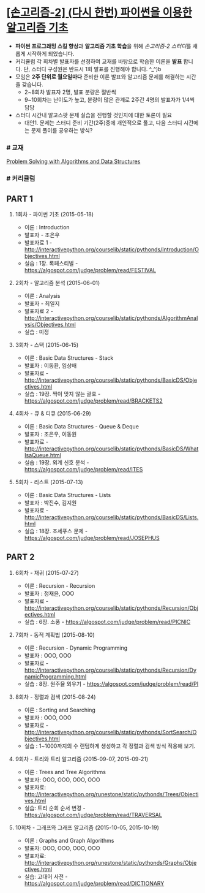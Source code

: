 # [\[손고리즘-2\] (다시 한번) 파이썬을 이용한 알고리즘 기초](https://www.facebook.com/groups/songorithm/)

- **파이썬 프로그래밍 스킬 향상**과 **알고리즘 기초 학습**을 위해 *손고리즘-2 스터디*를 새롭게 시작하게 되었습니다.
- 커리큘럼 각 회차별 발표자를 선정하여 교재를 바탕으로 학습한 이론을 **발표** 합니다. 단, 스터디 구성원은 반드시 1회 발표를 진행해야 합니다. \^_^)b
- 모임은 **2주 단위로 월요일마다** 준비한 이론 발표와 알고리즘 문제를 해결하는 시간을 갖습니다.
    - 2~8회차 발표자 2명, 발표 분량은 절반씩
    - 9~10회차는 난이도가 높고, 분량이 많은 관계로 2주간 4명의 발표자가 1/4씩 담당
- 스터디 시간내 알고스팟 문제 실습을 진행할 것인지에 대한 토론이 필요
    - 대안1. 문제는 스터디 준비 기간(2주)중에 개인적으로 풀고, 다음 스터디 시간에는 문제 풀이를 공유하는 방식?

### # 교재
[Problem Solving with Algorithms and Data Structures](http://interactivepython.org/courselib/static/pythonds/index.html)

### # 커리큘럼
PART 1
----

1. 1회차 - 파이썬 기초 (2015-05-18)
    * 이론 : Introduction
    * 발표자 - 조은우
    * 발표자료 1 - http://interactivepython.org/courselib/static/pythonds/Introduction/Objectives.html
    * 실습 : 1장. 록페스티벌 - https://algospot.com/judge/problem/read/FESTIVAL

2. 2회차 - 알고리즘 분석 (2015-06-01)
    * 이론 : Analysis
    * 발표자 - 최일지
    * 발표자료 2 - http://interactivepython.org/courselib/static/pythonds/AlgorithmAnalysis/Objectives.html
    * 실습 : 미정

3. 3회차 - 스택 (2015-06-15)
    * 이론 : Basic Data Structures - Stack
    * 발표자 : 이동환, 임상배
    * 발표자료 - http://interactivepython.org/courselib/static/pythonds/BasicDS/Objectives.html
    * 실습 : 19장. 짝이 맞지 않는 괄호 -  https://algospot.com/judge/problem/read/BRACKETS2

4. 4회차 - 큐 & 디큐 (2015-06-29)
    * 이론 : Basic Data Structures - Queue & Deque
    * 발표자 : 조은우, 이동원
    * 발표자료 - http://interactivepython.org/courselib/static/pythonds/BasicDS/WhatIsaQueue.html
    * 실습 : 19장. 외계 신호 분석 - https://algospot.com/judge/problem/read/ITES

5. 5회차 - 리스트 (2015-07-13)
    * 이론 : Basic Data Structures - Lists
    * 발표자 : 박진수, 김지원
    * 발표자료 - http://interactivepython.org/courselib/static/pythonds/BasicDS/Lists.html
    * 실습 : 18장. 조세푸스 문제 - https://algospot.com/judge/problem/read/JOSEPHUS

PART 2
----
1. 6회차 - 재귀 (2015-07-27)
    * 이론 : Recursion - Recursion
    * 발표자 : 정재윤, OOO
    * 발표자료 - http://interactivepython.org/courselib/static/pythonds/Recursion/Objectives.html
    * 실습 : 6장. 소풍 - https://algospot.com/judge/problem/read/PICNIC

2. 7회차 - 동적 계획법 (2015-08-10)
    * 이론 : Recursion -  Dynamic Programming
    * 발표자 : OOO, OOO
    * 발표자료 - http://interactivepython.org/courselib/static/pythonds/Recursion/DynamicProgramming.html
    * 실습 : 8장. 원주율 외우기 - https://algospot.com/judge/problem/read/PI

3. 8회차 - 정렬과 검색 (2015-08-24)
    * 이론 : Sorting and Searching
    * 발표자 : OOO, OOO
    * 발표자료 - http://interactivepython.org/courselib/static/pythonds/SortSearch/Objectives.html
    * 실습 : 1~1000까지의 수 랜덤하게 생성하고 각 정렬과 검색 방식 적용해 보기. 

4. 9회차 - 트리와 트리 알고리즘 (2015-09-07, 2015-09-21)
    * 이론 : Trees and Tree Algorithms
    * 발표자: OOO, OOO, OOO, OOO
    * 발표자료: http://interactivepython.org/runestone/static/pythonds/Trees/Objectives.html
    * 실습: 트리 순회 순서 변경 - https://algospot.com/judge/problem/read/TRAVERSAL

5. 10회차 - 그래프와 그래프 알고리즘 (2015-10-05, 2015-10-19)
    * 이론 : Graphs and Graph Algorithms
    * 발표자: OOO, OOO, OOO, OOO
    * 발표자료: http://interactivepython.org/runestone/static/pythonds/Graphs/Objectives.html
    * 실습: 고대어 사전 - https://algospot.com/judge/problem/read/DICTIONARY